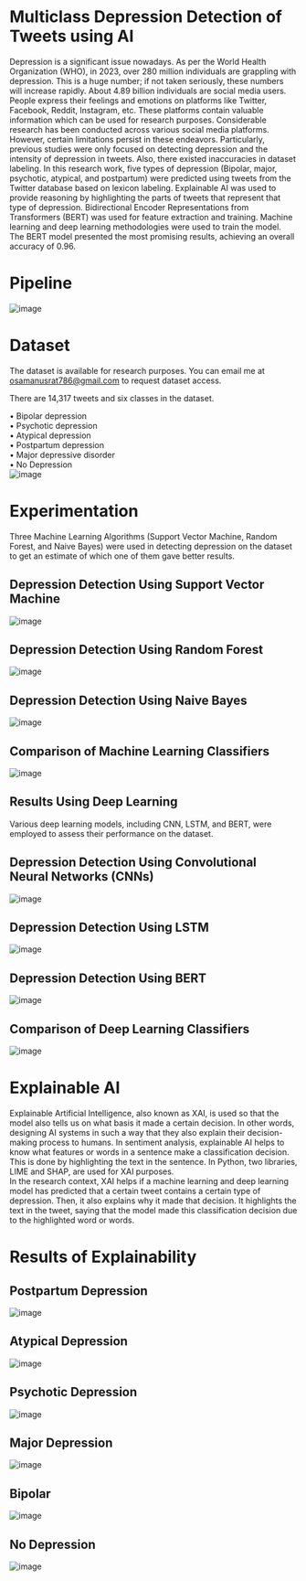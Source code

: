 # Multiclass Depression Detection of Tweets using AI
Depression is a significant issue nowadays. As per the World Health Organization (WHO), in 2023, over 280 million individuals are grappling with depression. This is a huge number; if not taken seriously, these numbers will increase rapidly. About 4.89 billion individuals are social media users. People express their feelings and emotions on platforms like Twitter, Facebook, Reddit, Instagram, etc. These platforms contain valuable information which can be used for research purposes. Considerable research has been conducted across various social media platforms. However, certain limitations persist in these endeavors. Particularly, previous studies were only focused on detecting depression and the intensity of depression in tweets. Also, there existed inaccuracies in dataset labeling. In this research work, five types of depression (Bipolar, major, psychotic, atypical, and postpartum) were predicted using tweets from the Twitter database based on lexicon labeling. Explainable AI was used to provide reasoning by highlighting the parts of tweets that represent that type of depression. Bidirectional Encoder Representations from Transformers (BERT) was used for feature extraction and training. Machine learning and deep learning methodologies were used to train the model. The BERT model presented the most promising results, achieving an overall accuracy of 0.96.

# Pipeline

![image](https://github.com/mnusrat786/Multiclass-Depression-Detection-of-Tweets-using-AI/assets/45511078/073535a3-905b-4997-a6a9-da3ee88f1f17)


# Dataset
The dataset is available for research purposes. You can email me at osamanusrat786@gmail.com to request dataset access.

There are 14,317 tweets and six classes in the dataset. <br>

• Bipolar depression  <br>
• Psychotic depression  <br>
• Atypical depression <br>
• Postpartum depression <br>
• Major depressive disorder <br>
• No Depression <br>
![image](https://github.com/mnusrat786/Multiclass-Depression-Detection-of-Tweets-using-AI/assets/45511078/0c02cab1-d7cc-4dce-a43f-8ff676187aae)

# Experimentation
Three Machine Learning Algorithms (Support Vector Machine, Random Forest, and Naive Bayes) were used in detecting depression on the dataset to get an estimate of which one of them gave better results.
## Depression Detection Using Support Vector Machine
![image](https://github.com/mnusrat786/Multiclass-Depression-Detection-of-Tweets-using-AI/assets/45511078/f260b51e-84ef-4774-bce4-6cccf61ea15b)
## Depression Detection Using Random Forest
![image](https://github.com/mnusrat786/Multiclass-Depression-Detection-of-Tweets-using-AI/assets/45511078/1e907016-a2e2-4c5e-b953-aed321b8a75d)
## Depression Detection Using Naive Bayes
![image](https://github.com/mnusrat786/Multiclass-Depression-Detection-of-Tweets-using-AI/assets/45511078/02b6e85b-90bc-4052-ac1b-02c9b15bf82f)
## Comparison of Machine Learning Classifiers
![image](https://github.com/mnusrat786/Multiclass-Depression-Detection-of-Tweets-using-AI/assets/45511078/d0ddac07-7fbd-452a-bb1b-d15d91548bf3)

## Results Using Deep Learning
Various deep learning models, including CNN, LSTM, and BERT, were employed to assess their performance on the
dataset.

## Depression Detection Using Convolutional Neural Networks (CNNs)
![image](https://github.com/mnusrat786/Multiclass-Depression-Detection-of-Tweets-using-AI/assets/45511078/2a7be19a-9ad6-40c1-ad73-d01edf79a672)

## Depression Detection Using LSTM
![image](https://github.com/mnusrat786/Multiclass-Depression-Detection-of-Tweets-using-AI/assets/45511078/501ddac0-16ac-442d-a2bd-57770efc206d)

## Depression Detection Using BERT
![image](https://github.com/mnusrat786/Multiclass-Depression-Detection-of-Tweets-using-AI/assets/45511078/8373af7e-bf78-4135-88df-d56fd12ee74f)

## Comparison of Deep Learning Classifiers
![image](https://github.com/mnusrat786/Multiclass-Depression-Detection-of-Tweets-using-AI/assets/45511078/1b493f7e-9a7c-4121-b414-e13cb8175779)

# Explainable AI
Explainable Artificial Intelligence, also known as XAI, is used so that the model also tells us on what basis it made
a certain decision. In other words, designing AI systems in such a way that they also explain their decision-making
process to humans. In sentiment analysis, explainable AI helps to know what features or words in a sentence make a
classification decision. This is done by highlighting the text in the sentence. In Python, two libraries, LIME and SHAP,
are used for XAI purposes. <br>
In the research context, XAI helps if a machine learning and deep learning model has predicted that a certain tweet
contains a certain type of depression. Then, it also explains why it made that decision. It highlights the text in the tweet,
saying that the model made this classification decision due to the highlighted word or words. <br>
# Results of Explainability
## Postpartum Depression
![image](https://github.com/mnusrat786/Multiclass-Depression-Detection-of-Tweets-using-AI/assets/45511078/72df4f3a-5050-4133-84ad-b0fbc6916ea0)

## Atypical Depression 
![image](https://github.com/mnusrat786/Multiclass-Depression-Detection-of-Tweets-using-AI/assets/45511078/6b8b872e-449f-4a75-a873-14486b72e85e)

## Psychotic Depression
![image](https://github.com/mnusrat786/Multiclass-Depression-Detection-of-Tweets-using-AI/assets/45511078/c0978aac-821e-465c-9155-37ca3dab71ba)

## Major Depression
![image](https://github.com/mnusrat786/Multiclass-Depression-Detection-of-Tweets-using-AI/assets/45511078/87e9a9b2-10a4-4692-b83c-3824057834d2)

## Bipolar
![image](https://github.com/mnusrat786/Multiclass-Depression-Detection-of-Tweets-using-AI/assets/45511078/aa0d024d-c88d-441b-9f7f-af996bdfc2c9)

## No Depression
![image](https://github.com/mnusrat786/Multiclass-Depression-Detection-of-Tweets-using-AI/assets/45511078/d826b6fb-4e94-4018-b071-ca829490dbc5)




